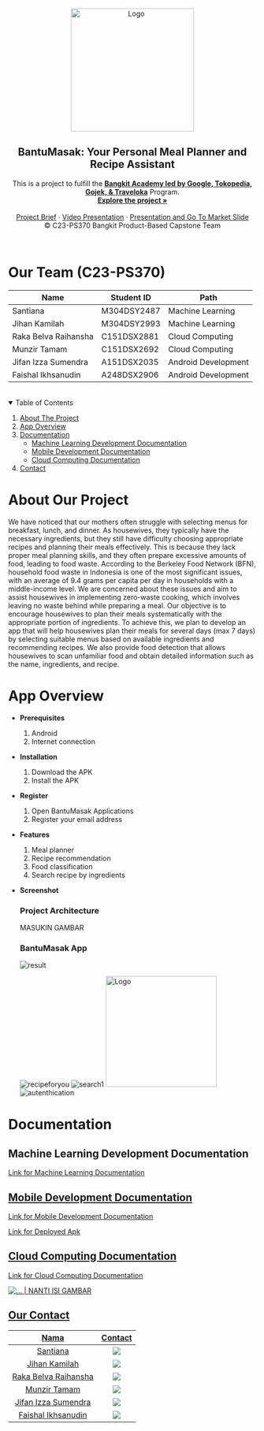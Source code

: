 <br />
<p align="center">
  <a href="https://github.com/J1fengs/bantu-masak">
    <img src="https://github.com/J1fengs/bantu-masak/assets/79673174/8c0384fb-1a58-4b85-a59d-2faa46670644" width='250dp' alt="Logo" >
 </a>

<h2 align="center">
BantuMasak: Your Personal Meal Planner and Recipe Assistant</h2>

<p align="center">
  This is a project to fulfill the  <a href="https://grow.google/intl/id_id/bangkit/"><strong>Bangkit Academy led by Google, Tokopedia, Gojek, & Traveloka</strong></a>
   Program.
    <br />
    <a href="https://github.com/J1fengs/bantu-masak"><strong>Explore the project »</strong></a>
    <br />
    <br />
    <a href="https://docs.google.com/document/d/19By6V09SjBDc5M-rbMGzih1PK0ZwWzYv8hx0hMLWTiE/edit">Project Brief</a>
    ·
    <a href="https://youtu.be/P2x-hpLLDtY">Video Presentation</a>
    ·
    <a href="https://drive.google.com/file/d/1EJf_QLWYMTRr5RC_SGdoampstB9nfYAS/view">Presentation and Go To Market Slide</a>
    <br />
    © C23-PS370 Bangkit Product-Based Capstone Team
  </p>
</p>
<br />

# Our Team (C23-PS370)
| Name                   | Student ID | Path                |
| ---------------------- | ---------- | ------------------- |
| Santiana     | M304DSY2487 | Machine Learning    |
| Jihan Kamilah   | M304DSY2993 | Machine Learning    |
| Raka Belva Raihansha          | C151DSX2881  | Cloud Computing |
| Munzir Tamam       | C151DSX2692 | Cloud Computing |
| Jifan Izza Sumendra   | A151DSX2035 | Android Development     |
| Faishal Ikhsanudin | A248DSX2906 | Android Development     |

<br>
<!-- TABLE OF CONTENTS -->
<details open="open">
  <summary>Table of Contents</summary>
  <ol>
    <li><a href="#about-our-project">About The Project</a></li>
    <li><a href="#app-overview">App Overview</a></li>
    <li>
      <a href="#documentation">Documentation</a>
      <ul>
        <li><a href="#machine-learning-development-documentation">Machine Learning Development Documentation</a></li>
        <li><a href="#mobile-development-documentation">Mobile Development Documentation</a></li>
        <li><a href="#cloud-computing-documentation">Cloud Computing Documentation</a></li>
      </ul>
    </li>
    <li><a href="#our-contact">Contact</a></li>
  </ol>
</details>

# About Our Project
We have noticed that our mothers often struggle with selecting menus for breakfast, lunch, and dinner. As housewives, they typically have the necessary ingredients, but they still have difficulty choosing appropriate recipes and planning their meals effectively. This is because they lack proper meal planning skills, and they often prepare excessive amounts of food, leading to food waste. According to the Berkeley Food Network (BFN), household food waste in Indonesia is one of the most significant issues, with an average of 9.4 grams per capita per day in households with a middle-income level. We are concerned about these issues and aim to assist housewives in implementing zero-waste cooking, which involves leaving no waste behind while preparing a meal. Our objective is to encourage housewives to plan their meals systematically with the appropriate portion of ingredients. To achieve this, we plan to develop an app that will help housewives plan their meals for several days (max 7 days) by selecting suitable menus based on available ingredients and recommending recipes. We also provide food detection that allows housewives to scan unfamiliar food and obtain detailed information such as the name, ingredients, and recipe.

# App Overview

- **Prerequisites**
  1.  Android
  2.  Internet connection

- **Installation**
  1.  Download the APK
  2.  Install the APK

- **Register**
  1.  Open BantuMasak Applications
  2.  Register your email address

- **Features**
  1.  Meal planner
  2.  Recipe recommendation
  3.  Food classification
  4.  Search recipe by ingredients

- **Screenshot**
  ### Project Architecture
  MASUKIN GAMBAR
  
  ### BantuMasak App
  ![result](https://github.com/tdkRungkad/bantuMasak/assets/129688029/1c82a01e-f32d-4dd2-99f3-e2fc1d2914a0)
  
  ![recipeforyou](https://github.com/tdkRungkad/bantuMasak/assets/129688029/d176c870-533b-438e-af21-f02957cfeddc)
  ![search1](https://github.com/tdkRungkad/bantuMasak/assets/129688029/0ba5277e-c6c0-474a-8975-45f46410e8fe)
  <img src="https://github.com/J1fengs/bantu-masak/assets/79673174/96052546-2a24-4e2f-9a8a-21cbd02b318f" width='225dp' alt="Logo" >
  ![autenthication](https://github.com/tdkRungkad/bantuMasak/assets/129688029/7f263753-dd6d-4663-9f4f-860cdef1cf22)
  
# Documentation

## Machine Learning Development Documentation
<a href="https://github.com/jihanKamilah/ML">Link for Machine Learning Documentation

## Mobile Development Documentation
<a href="https://github.com/J1fengs/BantuMasak">Link for Mobile Development Documentation

<a href="https://drive.google.com/drive/folders/1jKLA6dqjqj8Yd83pVi8HtLZlWffLek_4">Link for Deployed Apk

## Cloud Computing Documentation
<a href="https://github.com/MunzirT/BantuMasak_APIs.git">Link for Cloud Computing Documentation

  
  <img src="..." alt="..." > | NANTI ISI GAMBAR

## Our Contact
|          Nama         |       Contact       |
|:---------------------:|:-------------------:|
|  Santiana  | <a href="https://www.linkedin.com/in/santiana/"><img src="https://img.shields.io/badge/LinkedIn-0077B5?style=for-the-badge&logo=linkedin&logoColor=white" /></a> |
|  Jihan Kamilah  | <a href="https://www.linkedin.com/in/jihan-kamilah/"><img src="https://img.shields.io/badge/LinkedIn-0077B5?style=for-the-badge&logo=linkedin&logoColor=white" /></a> |
|  Raka Belva Raihansha  | <a href="https://www.linkedin.com/in/raka-belva/"><img src="https://img.shields.io/badge/LinkedIn-0077B5?style=for-the-badge&logo=linkedin&logoColor=white" /></a> |
|  Munzir Tamam  | <a href="https://www.linkedin.com/in/munzir-tamam-962a0a157/"><img src="https://img.shields.io/badge/LinkedIn-0077B5?style=for-the-badge&logo=linkedin&logoColor=white" /></a> |
|  Jifan Izza Sumendra  | <a href="https://www.linkedin.com/in/jifan-izza-bb531920a/"><img src="https://img.shields.io/badge/LinkedIn-0077B5?style=for-the-badge&logo=linkedin&logoColor=white" /></a> |
|  Faishal Ikhsanudin  | <a href="https://www.linkedin.com/in/faishal-ikhsanudin-072286238/"><img src="https://img.shields.io/badge/LinkedIn-0077B5?style=for-the-badge&logo=linkedin&logoColor=white" /></a> |
